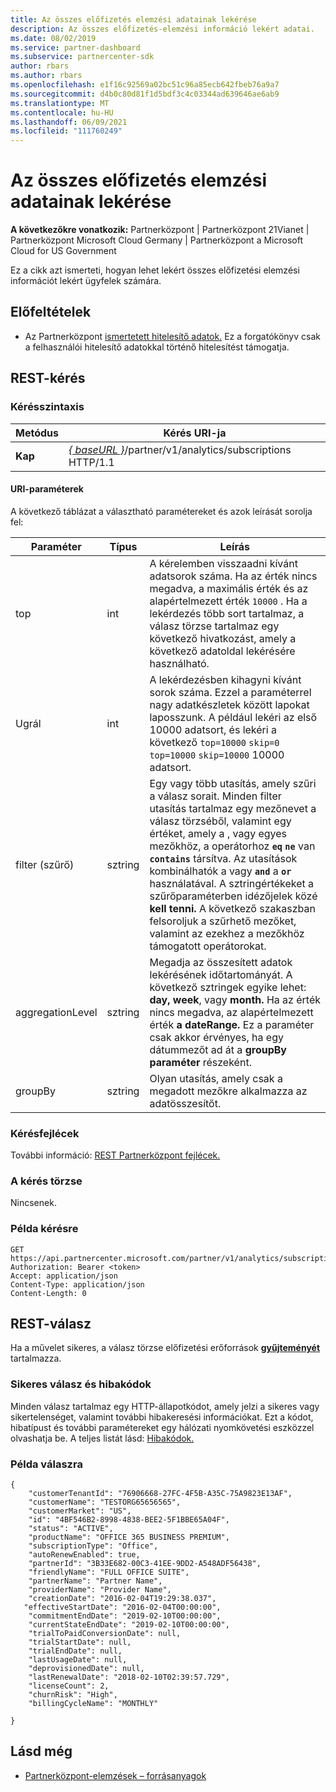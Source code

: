 ```yaml
---
title: Az összes előfizetés elemzési adatainak lekérése
description: Az összes előfizetés-elemzési információ lekért adatai.
ms.date: 08/02/2019
ms.service: partner-dashboard
ms.subservice: partnercenter-sdk
author: rbars
ms.author: rbars
ms.openlocfilehash: e1f16c92569a02bc51c96a85ecb642fbeb76a9a7
ms.sourcegitcommit: d4b0c80d81f1d5bdf3c4c03344ad639646ae6ab9
ms.translationtype: MT
ms.contentlocale: hu-HU
ms.lasthandoff: 06/09/2021
ms.locfileid: "111760249"
---
```

# <a name="get-all-subscription-analytics-information"></a>Az összes előfizetés elemzési adatainak lekérése

**A következőkre vonatkozik:** Partnerközpont | Partnerközpont 21Vianet | Partnerközpont Microsoft Cloud Germany | Partnerközpont a Microsoft Cloud for US Government

Ez a cikk azt ismerteti, hogyan lehet lekért összes előfizetési elemzési információt lekért ügyfelek számára.

## <a name="prerequisites"></a>Előfeltételek

- Az Partnerközpont [ismertetett hitelesítő adatok.](partner-center-authentication.md) Ez a forgatókönyv csak a felhasználói hitelesítő adatokkal történő hitelesítést támogatja.

## <a name="rest-request"></a>REST-kérés

### <a name="request-syntax"></a>Kérésszintaxis

| Metódus | Kérés URI-ja |
|--------|-------------|
| **Kap** | [*\{ baseURL \}*](partner-center-rest-urls.md)/partner/v1/analytics/subscriptions HTTP/1.1 |

#### <a name="uri-parameters"></a>URI-paraméterek

A következő táblázat a választható paramétereket és azok leírását sorolja fel:

| Paraméter | Típus |  Leírás |
|-----------|------|--------------|
| top | int | A kérelemben visszaadni kívánt adatsorok száma. Ha az érték nincs megadva, a maximális érték és az alapértelmezett érték `10000` . Ha a lekérdezés több sort tartalmaz, a válasz törzse tartalmaz egy következő hivatkozást, amely a következő adatoldal lekérésére használható. |
| Ugrál | int | A lekérdezésben kihagyni kívánt sorok száma. Ezzel a paraméterrel nagy adatkészletek között lapokat laposszunk. A például lekéri az első 10000 adatsort, és lekéri a következő `top=10000` `skip=0` `top=10000` `skip=10000` 10000 adatsort. |
| filter (szűrő) | sztring | Egy vagy több utasítás, amely szűri a válasz sorait. Minden filter utasítás tartalmaz egy mezőnevet a válasz törzséből, valamint egy értéket, amely a , vagy egyes mezőkhöz, a operátorhoz **`eq`** **`ne`** van **`contains`** társítva. Az utasítások kombinálhatók a vagy **`and`** a **`or`** használatával. A sztringértékeket a szűrőparaméterben idézőjelek közé **kell tenni.** A következő szakaszban felsoroljuk a szűrhető mezőket, valamint az ezekhez a mezőkhöz támogatott operátorokat. |
| aggregationLevel | sztring | Megadja az összesített adatok lekérésének időtartományát. A következő sztringek egyike lehet: **day,** **week**, vagy **month.** Ha az érték nincs megadva, az alapértelmezett érték **a dateRange.** Ez a paraméter csak akkor érvényes, ha egy dátummezőt ad át a **groupBy paraméter** részeként. |
| groupBy | sztring | Olyan utasítás, amely csak a megadott mezőkre alkalmazza az adatösszesítőt. |

### <a name="request-headers"></a>Kérésfejlécek

További információ: [REST Partnerközpont fejlécek.](headers.md)

### <a name="request-body"></a>A kérés törzse

Nincsenek.

### <a name="request-example"></a>Példa kérésre

```http
GET https://api.partnercenter.microsoft.com/partner/v1/analytics/subscriptions
Authorization: Bearer <token>
Accept: application/json
Content-Type: application/json
Content-Length: 0
```

## <a name="rest-response"></a>REST-válasz

Ha a művelet sikeres, a válasz törzse előfizetési erőforrások [**gyűjteményét**](partner-center-analytics-resources.md#subscription-resource) tartalmazza.

### <a name="response-success-and-error-codes"></a>Sikeres válasz és hibakódok

Minden válasz tartalmaz egy HTTP-állapotkódot, amely jelzi a sikeres vagy sikertelenséget, valamint további hibakeresési információkat. Ezt a kódot, hibatípust és további paramétereket egy hálózati nyomkövetési eszközzel olvashatja be. A teljes listát lásd: [Hibakódok.](error-codes.md)

### <a name="response-example"></a>Példa válaszra

```http
{
    "customerTenantId": "76906668-27FC-4F5B-A35C-75A9823E13AF",
    "customerName": "TESTORG65656565",
    "customerMarket": "US",
    "id": "4BF546B2-8998-4838-BEE2-5F1BBE65A04F",
    "status": "ACTIVE",
    "productName": "OFFICE 365 BUSINESS PREMIUM",
    "subscriptionType": "Office",
    "autoRenewEnabled": true,
    "partnerId": "3B33E682-00C3-41EE-9DD2-A548ADF56438",
    "friendlyName": "FULL OFFICE SUITE",
    "partnerName": "Partner Name",
    "providerName": "Provider Name",
    "creationDate": "2016-02-04T19:29:38.037",
   "effectiveStartDate": "2016-02-04T00:00:00",
    "commitmentEndDate": "2019-02-10T00:00:00",
    "currentStateEndDate": "2019-02-10T00:00:00",
    "trialToPaidConversionDate": null,
    "trialStartDate": null,
    "trialEndDate": null,
    "lastUsageDate": null,
    "deprovisionedDate": null,
    "lastRenewalDate": "2018-02-10T02:39:57.729",
    "licenseCount": 2,
    "churnRisk": "High",
    "billingCycleName": "MONTHLY"

}
```

## <a name="see-also"></a>Lásd még

- [Partnerközpont-elemzések – forrásanyagok](partner-center-analytics-resources.md)
